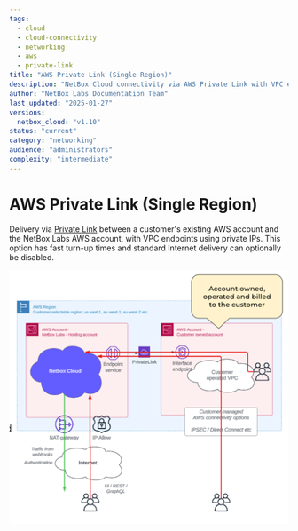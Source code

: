 ```yaml
---
tags:
  - cloud
  - cloud-connectivity
  - networking
  - aws
  - private-link
title: "AWS Private Link (Single Region)"
description: "NetBox Cloud connectivity via AWS Private Link with VPC endpoints using private IPs for enhanced security and performance."
author: "NetBox Labs Documentation Team"
last_updated: "2025-01-27"
versions:
  netbox_cloud: "v1.10"
status: "current"
category: "networking"
audience: "administrators"
complexity: "intermediate"
---
```


# AWS Private Link (Single Region)

Delivery via [Private Link](https://aws.amazon.com/privatelink/) between a customer's existing AWS account and the NetBox Labs AWS account, with VPC endpoints using private IPs. This option has fast turn-up times and standard Internet delivery can optionally be disabled.

![AWS Private Link](../images/cloud-connectivity/aws-private-link.png)

